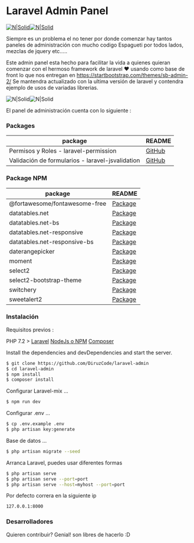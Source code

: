 # Laravel Admin Panel

[![N|Solid](https://camo.githubusercontent.com/5ceadc94fd40688144b193fd8ece2b805d79ca9b/68747470733a2f2f6c61726176656c2e636f6d2f6173736574732f696d672f636f6d706f6e656e74732f6c6f676f2d6c61726176656c2e737667)](https://laravel.com/)[![N|Solid](https://c.disquscdn.com/uploads/users/7757/9394/avatar92.jpg?1549409473)](https://github.com/BlackrockDigital/startbootstrap-sb-admin-2)

Siempre es un problema el no tener por donde comenzar hay tantos paneles de administración con mucho codigo Espagueti por todos lados, mezclas de jquery etc.....

Este admin panel esta hecho para facilitar la vida a quienes quieran comenzar con el hermoso framework de laravel :heart: usando como base de front lo que nos entregan en https://startbootstrap.com/themes/sb-admin-2/ Se mantendra actualizado con la ultima versión de laravel y contendra ejemplo de usos de variadas librerias.

![N|Solid](https://i.ibb.co/5jGF2jS/Captura-de-Pantalla-2019-06-10-a-la-s-12-53-45.png)![N|Solid](https://i.ibb.co/VD2zq4b/Captura-de-Pantalla-2019-06-10-a-la-s-12-53-34.png)

El panel de administración cuenta con lo siguiente :


### Packages



| package | README |
| ------ | ------ |
| Permisos y Roles - laravel-permission | [GitHub](https://github.com/spatie/laravel-permission) |
| Validación de formularios - laravel-jsvalidation | [GitHub](https://github.com/proengsoft/laravel-jsvalidation)


### Package NPM



| package | README |
| ------ | ------ |
| @fortawesome/fontawesome-free | [Package](https://www.npmjs.com/package/@fortawesome/fontawesome-free) |
| datatables.net | [Package](https://www.npmjs.com/package/datatables.net)
| datatables.net-bs | [Package](https://www.npmjs.com/package/datatables.net-bs)
| datatables.net-responsive | [Package](https://www.npmjs.com/package/datatables.net-responsive)
| datatables.net-responsive-bs | [Package](https://www.npmjs.com/package/datatables.net-responsive-bs)
| daterangepicker | [Package](https://www.npmjs.com/package/daterangepicker)
| moment | [Package](https://www.npmjs.com/package/moment)
| select2 | [Package](https://www.npmjs.com/package/select2)
| select2-bootstrap-theme | [Package](https://www.npmjs.com/package/select2-bootstrap-theme)
| switchery | [Package](https://www.npmjs.com/package/switchery)
| sweetalert2 | [Package](https://www.npmjs.com/package/sweetalert2)



### Instalación

Requisitos previos  :

PHP 7.2 >
[Laravel](https://laravel.com/)
[NodeJs o NPM](https://nodejs.org/es/)
[Composer](https://getcomposer.org/)

Install the dependencies and devDependencies and start the server.

```sh
$ git clone https://github.com/DiruzCode/laravel-admin
$ cd laravel-admin
$ npm install
$ composer install
```

Configurar Laravel-mix ...

```sh
$ npm run dev
```
Configurar .env ...

```sh
$ cp .env.example .env
$ php artisan key:generate
```

Base de datos ...

```sh
$ php artisan migrate --seed
```


Arranca Laravel, puedes usar diferentes formas

```sh
$ php artisan serve
$ php artisan serve --port=port
$ php artisan serve --host=myhost --port=port
```
Por defecto correra en la siguiente ip
```sh
127.0.0.1:8000
```

### Desarrolladores

Quieren contribuir? Genial! son libres de hacerlo :D

